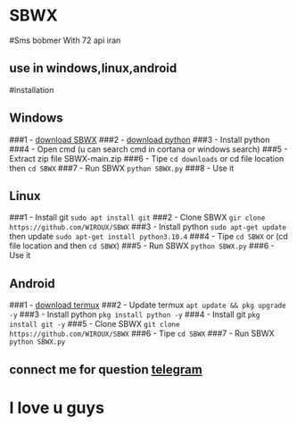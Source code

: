 # SBWX 
#Sms bobmer With 72 api iran
## use in windows,linux,android

#installation 
## Windows 
###1 - [download SBWX](https://github.com/WIROUX/SBWX/archive/refs/heads/main.zip)
###2 - [download python](https://www.python.org/ftp/python/3.10.4/python-3.10.4-amd64.exe)
###3 - Install python
###4 - Open cmd (u can search cmd in cortana or windows search)
###5 - Extract zip file SBWX-main.zip
###6 - Tipe `cd downloads` or cd file location then `cd SBWX`
###7 - Run SBWX `python SBWX.py`
###8 - Use it
## Linux 
###1 - Install git `sudo apt install git` 
###2 - Clone SBWX `gir clone https://github.com/WIROUX/SBWX`
###3 - Install python `sudo apt-get update` then update `sudo apt-get install python3.10.4`
###4 - Tipe `cd SBWX` or (cd file location and then `cd SBWX`)
###5 - Run SBWX `python SBWX.py`
###6 - Use it
## Android
###1 - [download termux](https://f-droid.org/repo/com.termux_118.apk)
###2 - Update termux `apt update && pkg upgrade -y`
###3 - Install python `pkg install python -y`
###4 - Install git `pkg install git -y`
###5 - Clone SBWX `git clone https://github.com/WIROUX/SBWX`
###6 - Tipe `cd SBWX`
###7 - Run SBWX `python SBWX.py`

## connect me for question [telegram](https://t.me/WX_SaD)

# I love u guys 
